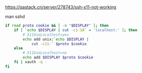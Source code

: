 https://qastack.cn/server/278743/ssh-x11-not-working

man sshd

```sh
if read proto cookie && [ -n "$DISPLAY" ]; then
	if [ `echo $DISPLAY | cut -c1-10` = 'localhost:' ]; then
		# X11UseLocalhost=yes
		echo add unix:`echo $DISPLAY |
		    cut -c11-` $proto $cookie
	else
		# X11UseLocalhost=no
		echo add $DISPLAY $proto $cookie
	fi | xauth -q -
fi
```
